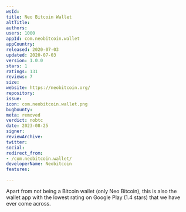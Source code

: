 ```yaml
---
wsId: 
title: Neo Bitcoin Wallet
altTitle: 
authors: 
users: 1000
appId: com.neobitcoin.wallet
appCountry: 
released: 2020-07-03
updated: 2020-07-03
version: 1.0.0
stars: 1
ratings: 131
reviews: 7
size: 
website: https://neobitcoin.org/
repository: 
issue: 
icon: com.neobitcoin.wallet.png
bugbounty: 
meta: removed
verdict: nobtc
date: 2023-08-25
signer: 
reviewArchive: 
twitter: 
social: 
redirect_from:
- /com.neobitcoin.wallet/
developerName: Neobitcoin
features: 

---
```


Apart from not being a Bitcoin wallet (only Neo Bitcoin), this is also the
wallet app with the lowest rating on Google Play (1.4 stars) that we have ever
come across.
